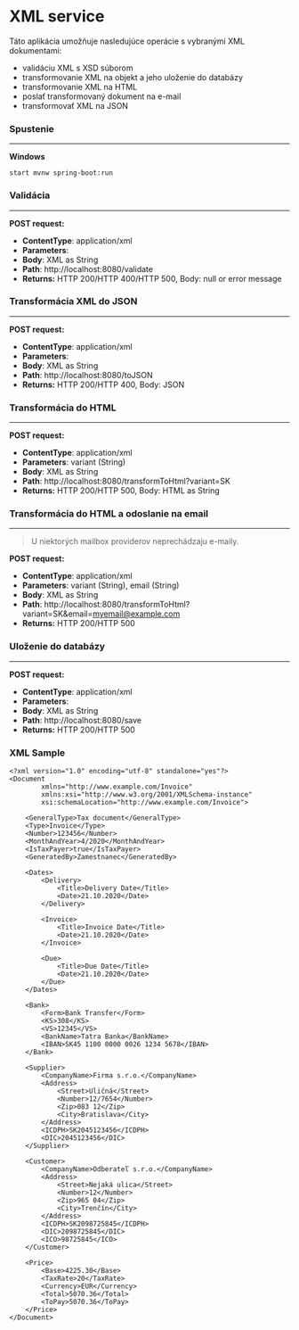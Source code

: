 # XML service

Táto aplikácia umožňuje nasledujúce operácie s vybranými XML dokumentami:
* validáciu XML s XSD súborom
* transformovanie XML na objekt a jeho uloženie do databázy
* transformovanie XML na HTML
* poslať transformovaný dokument na e-mail
* transformovať XML na JSON

### Spustenie
___
**Windows**
```
start mvnw spring-boot:run
```

### Validácia
___
**POST request:**
* **ContentType**: application/xml
* **Parameters**: 
* **Body**: XML as String
* **Path**: http://localhost:8080/validate
* **Returns:** HTTP 200/HTTP 400/HTTP 500, Body: null or error message

### Transformácia XML do JSON
___
**POST request:**
* **ContentType**: application/xml
* **Parameters**: 
* **Body**: XML as String
* **Path**: http://localhost:8080/toJSON
* **Returns:** HTTP 200/HTTP 400, Body: JSON

### Transformácia do HTML
___
**POST request:**
* **ContentType**: application/xml
* **Parameters**: variant (String) 
* **Body**: XML as String
* **Path**: http://localhost:8080/transformToHtml?variant=SK
* **Returns:** HTTP 200/HTTP 500, Body: HTML as String

### Transformácia do HTML a odoslanie na email
___
> U niektorých mailbox providerov neprechádzaju e-maily. 

**POST request:**
* **ContentType**: application/xml
* **Parameters**: variant (String), email (String) 
* **Body**: XML as String
* **Path**: http://localhost:8080/transformToHtml?variant=SK&email=myemail@example.com
* **Returns:** HTTP 200/HTTP 500 

### Uloženie do databázy
___
**POST request:**
* **ContentType**: application/xml
* **Parameters**:  
* **Body**: XML as String
* **Path**: http://localhost:8080/save
* **Returns:** HTTP 200/HTTP 500

### XML Sample
```
<?xml version="1.0" encoding="utf-8" standalone="yes"?>
<Document
        xmlns="http://www.example.com/Invoice"
        xmlns:xsi="http://www.w3.org/2001/XMLSchema-instance"
        xsi:schemaLocation="http://www.example.com/Invoice">
        
    <GeneralType>Tax document</GeneralType>
    <Type>Invoice</Type>
    <Number>123456</Number>
    <MonthAndYear>4/2020</MonthAndYear>
    <IsTaxPayer>true</IsTaxPayer>
    <GeneratedBy>Zamestnanec</GeneratedBy>

    <Dates>
        <Delivery>
            <Title>Delivery Date</Title>
            <Date>21.10.2020</Date>
        </Delivery>

        <Invoice>
            <Title>Invoice Date</Title>
            <Date>21.10.2020</Date>
        </Invoice>

        <Due>
            <Title>Due Date</Title>
            <Date>21.10.2020</Date>
        </Due>
    </Dates>

    <Bank>
        <Form>Bank Transfer</Form>
        <KS>308</KS>
        <VS>12345</VS>
        <BankName>Tatra Banka</BankName>
        <IBAN>SK45 1100 0000 0026 1234 5678</IBAN>
    </Bank>

    <Supplier>
        <CompanyName>Firma s.r.o.</CompanyName>
        <Address>
            <Street>Uličná</Street>
            <Number>12/7654</Number>
            <Zip>083 12</Zip>
            <City>Bratislava</City>
        </Address>
        <ICDPH>SK2045123456</ICDPH>
        <DIC>2045123456</DIC>
    </Supplier>

    <Customer>
        <CompanyName>Odberateľ s.r.o.</CompanyName>
        <Address>
            <Street>Nejaká ulica</Street>
            <Number>12</Number>
            <Zip>965 04</Zip>
            <City>Trenčín</City>
        </Address>
        <ICDPH>SK2098725845</ICDPH>
        <DIC>2098725845</DIC>
        <ICO>98725845</ICO>
    </Customer>

    <Price>
        <Base>4225.30</Base>
        <TaxRate>20</TaxRate>
        <Currency>EUR</Currency>
        <Total>5070.36</Total>
        <ToPay>5070.36</ToPay>
    </Price>
</Document>
```


